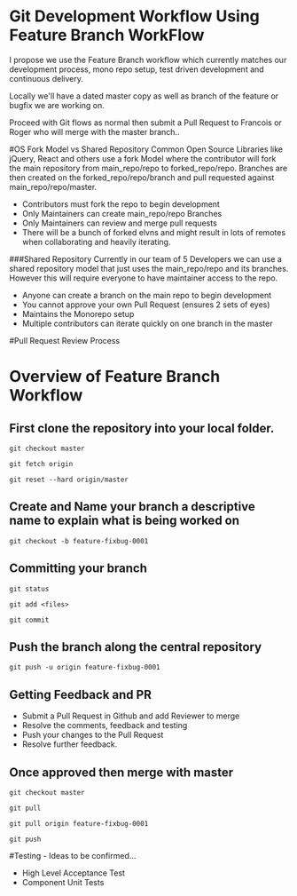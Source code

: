 # Git Development Workflow Using Feature Branch WorkFlow
I propose we use the Feature Branch workflow which currently matches our
development process, mono repo setup, test driven development and continuous delivery.

Locally we'll have a dated master copy as well as branch of the
feature or bugfix we are working on.

Proceed with Git flows as normal then submit a Pull Request to Francois or Roger who will merge with the master branch..

#OS Fork Model vs Shared Repository
Common Open Source Libraries like jQuery, React and others use a fork Model
where the contributor will fork the main repository from main_repo/repo to forked_repo/repo. Branches are then created on the forked_repo/repo/branch and pull requested against main_repo/repo/master.

- Contributors must fork the repo to begin development
- Only Maintainers can create main_repo/repo Branches
- Only Maintainers can review and merge pull requests
- There will be a bunch of forked elvns and might result in lots of remotes
when collaborating and heavily iterating.

###Shared Repository
Currently in our team of 5 Developers we can use a shared repository model that just uses the main_repo/repo and its branches. However this will require everyone to have maintainer access to the repo.

- Anyone can create a branch on the main repo to begin development
- You cannot approve your own Pull Request (ensures 2 sets of eyes)
- Maintains the Monorepo setup
- Multiple contributors can iterate quickly on one branch in the master

#Pull Request Review Process

# Overview of Feature Branch Workflow
## First clone the repository into your local folder.
`git checkout master`

`git fetch origin`

`git reset --hard origin/master`


## Create and Name your branch a descriptive name to explain what is being worked on
`git checkout -b feature-fixbug-0001`

## Committing your branch
`git status`

`git add <files>`

`git commit`



## Push the branch along the central repository
`git push -u origin feature-fixbug-0001`

## Getting Feedback and PR
- Submit a Pull Request in Github and add Reviewer to merge
- Resolve the comments, feedback and testing
- Push your changes to the Pull Request
- Resolve further feedback.

## Once approved then merge with master
`git checkout master`

`git pull`

`git pull origin feature-fixbug-0001`

`git push`

#Testing - Ideas to be confirmed...
- High Level Acceptance Test
- Component Unit Tests
